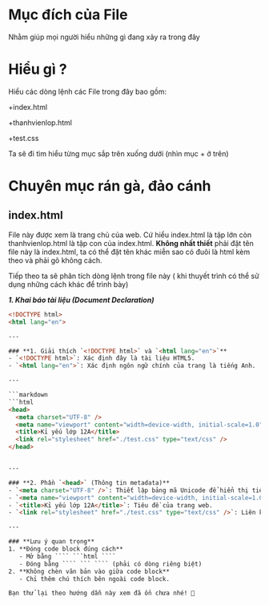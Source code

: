 # Mục đích của File 

Nhằm giúp mọi người hiểu những gì đang xảy ra trong đây

# Hiểu gì ? 

Hiểu các dòng lệnh các File trong đây bao gồm: 

+index.html

+thanhvienlop.html

+test.css

Ta sẽ đi tìm hiểu từng mục sắp trên xuống dưới (nhìn mục + ở trên) 

# Chuyên mục rán gà, đảo cánh

## **index.html**

File này được xem là trang chủ của web. Cứ hiểu index.html là tập lớn còn thanhvienlop.html là tập con của index.html. **Không nhất thiết** phải đặt tên file này là index.html, ta có thể đặt tên khác miễn sao có đuôi là html kèm theo và phải gõ không cách. 

Tiếp theo ta sẽ phân tích dòng lệnh trong file này ( khi thuyết trình có thể sử dụng những cách khác để trình bày) 

***1. Khai báo tài liệu (Document Declaration)***

```html
<!DOCTYPE html>
<html lang="en">

---

### **1. Giải thích `<!DOCTYPE html>` và `<html lang="en">`**
- `<!DOCTYPE html>`: Xác định đây là tài liệu HTML5.
- `<html lang="en">`: Xác định ngôn ngữ chính của trang là tiếng Anh.

---

```markdown
```html
<head>
  <meta charset="UTF-8" />
  <meta name="viewport" content="width=device-width, initial-scale=1.0" />
  <title>Kỉ yếu lớp 12A</title>
  <link rel="stylesheet" href="./test.css" type="text/css" />
</head>


---

### **2. Phần `<head>` (Thông tin metadata)**
- `<meta charset="UTF-8" />`: Thiết lập bảng mã Unicode để hiển thị tiếng Việt chính xác.
- `<meta name="viewport" content="width=device-width, initial-scale=1.0" />`: Giúp trang web hiển thị tốt trên thiết bị di động.
- `<title>Kỉ yếu lớp 12A</title>`: Tiêu đề của trang web.
- `<link rel="stylesheet" href="./test.css" type="text/css" />`: Liên kết file CSS bên ngoài.

---

### **Lưu ý quan trọng**
1. **Đóng code block đúng cách**  
   - Mở bằng ```` ```html ````  
   - Đóng bằng ```` ``` ```` (phải có dòng riêng biệt)  
2. **Không chèn văn bản vào giữa code block**  
   - Chỉ thêm chú thích bên ngoài code block.  

Bạn thử lại theo hướng dẫn này xem đã ổn chưa nhé! 🚀
